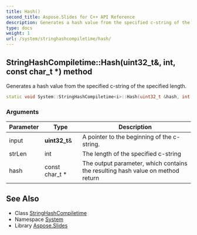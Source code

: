 ```yaml
---
title: Hash()
second_title: Aspose.Slides for C++ API Reference
description: Generates a hash value from the specified c-string of the specified length.
type: docs
weight: 1
url: /system/stringhashcompiletime/hash/
---
```

## StringHashCompiletime::Hash(uint32_t\&, int, const char_t *) method


Generates a hash value from the specified c-string of the specified length.

```cpp
static void System::StringHashCompiletime<i>::Hash(uint32_t &hash, int strLen, const char_t *input)
```


### Arguments

| Parameter | Type | Description |
| --- | --- | --- |
| input | **uint32_t**\& | A pointer to the beginning of the c-string. |
| strLen | int | The length of the specified c-string |
| hash | const char_t * | The output parameter, which contains the resulting hash value on method return |

## See Also

* Class [StringHashCompiletime](../)
* Namespace [System](../../)
* Library [Aspose.Slides](../../../)